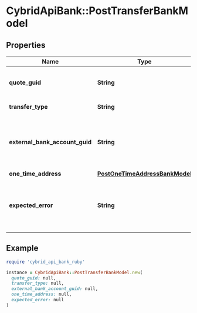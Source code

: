 # CybridApiBank::PostTransferBankModel

## Properties

| Name | Type | Description | Notes |
| ---- | ---- | ----------- | ----- |
| **quote_guid** | **String** | The associated quote&#39;s identifier. |  |
| **transfer_type** | **String** | The type of transfer. |  |
| **external_bank_account_guid** | **String** | The customer&#39;s fiat asset external bank account&#39;s identifier. | [optional] |
| **one_time_address** | [**PostOneTimeAddressBankModel**](PostOneTimeAddressBankModel.md) |  | [optional] |
| **expected_error** | **String** | The optional expected error to simulate transfer failure. | [optional] |

## Example

```ruby
require 'cybrid_api_bank_ruby'

instance = CybridApiBank::PostTransferBankModel.new(
  quote_guid: null,
  transfer_type: null,
  external_bank_account_guid: null,
  one_time_address: null,
  expected_error: null
)
```

